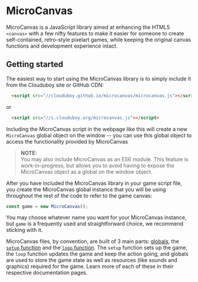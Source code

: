 # MicroCanvas

MicroCanvas is a JavaScript library aimed at enhancing the HTML5 `<canvas>` with a few nifty features to make it easier for someone to create self-contained, retro-style pixelart games, while keeping the original canvas functions and development experience intact.


## Getting started

The easiest way to start using the MicroCanvas library is to simply include it from the Clouduboy site or GitHub CDN:

```html
  <script src="//clouduboy.github.io/microcanvas/microcanvas.js"></script>
```

or

```html
  <script src="//s.clouduboy.org/microcanvas.js"></script>
```

Including the MicroCanvas script in the webpage like this will create a new `MicroCanvas` global object on the window -- you can use this global object to access the functionality provided by MicroCanvas

> **NOTE:**  
> You may also include MicroCanvas as an ES6 module. This feature is work-in-progress, but allows you to avoid having to expose the MicroCanvas object as a global on the window object.

After you have included the MicroCanvas library in your game script file, you create the MicroCanvas global instance that you will be using throughout the rest of the code to refer to the game canvas:

```javascript
const game = new MicroCanvas();
```

You may choose whatever name you want for your MicroCanvas instance, but `game` is a frequently used and straightforward choice, we recommend sticking with it.

MicroCanvas files, by convention, are built of 3 main parts: [globals](/globals), the [`setup` function](/setup) and the [`loop` function](/loop). The `setup` function sets up the game, the `loop` function updates the game and keep the action going, and globals are used to store the game state as well as resources (like sounds and graphics) required for the game. Learn more of each of these in their respective documentation pages.
